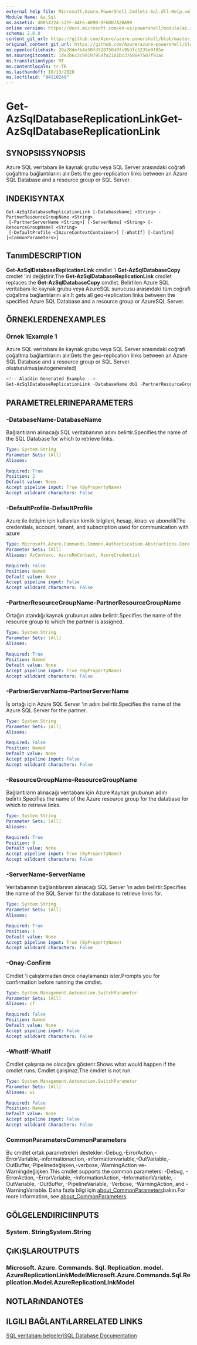 ```yaml
---
external help file: Microsoft.Azure.PowerShell.Cmdlets.Sql.dll-Help.xml
Module Name: Az.Sql
ms.assetid: 40054224-52FF-4AF6-A090-9F6D07A2BA99
online version: https://docs.microsoft.com/en-us/powershell/module/az.sql/get-azsqldatabasereplicationlink
schema: 2.0.0
content_git_url: https://github.com/Azure/azure-powershell/blob/master/src/Sql/Sql/help/Get-AzSqlDatabaseReplicationLink.md
original_content_git_url: https://github.com/Azure/azure-powershell/blob/master/src/Sql/Sql/help/Get-AzSqlDatabaseReplicationLink.md
ms.openlocfilehash: 20a28defb4a50fd728750d0fc953fc5235e0f95e
ms.sourcegitcommit: 1de2b6c3c99197958fa2101bc37680e7507f91ac
ms.translationtype: MT
ms.contentlocale: tr-TR
ms.lasthandoff: 10/13/2020
ms.locfileid: "94110249"
---
```

# <span data-ttu-id="71af7-101">Get-AzSqlDatabaseReplicationLink</span><span class="sxs-lookup"><span data-stu-id="71af7-101">Get-AzSqlDatabaseReplicationLink</span></span>

## <span data-ttu-id="71af7-102">SYNOPSIS</span><span class="sxs-lookup"><span data-stu-id="71af7-102">SYNOPSIS</span></span>
<span data-ttu-id="71af7-103">Azure SQL veritabanı ile kaynak grubu veya SQL Server arasındaki coğrafi çoğaltma bağlantılarını alır.</span><span class="sxs-lookup"><span data-stu-id="71af7-103">Gets the geo-replication links between an Azure SQL Database and a resource group or SQL Server.</span></span>

## <span data-ttu-id="71af7-104">INDEKI</span><span class="sxs-lookup"><span data-stu-id="71af7-104">SYNTAX</span></span>

```
Get-AzSqlDatabaseReplicationLink [-DatabaseName] <String> -PartnerResourceGroupName <String>
 [-PartnerServerName <String>] [-ServerName] <String> [-ResourceGroupName] <String>
 [-DefaultProfile <IAzureContextContainer>] [-WhatIf] [-Confirm] [<CommonParameters>]
```

## <span data-ttu-id="71af7-105">Tanım</span><span class="sxs-lookup"><span data-stu-id="71af7-105">DESCRIPTION</span></span>
<span data-ttu-id="71af7-106">**Get-AzSqlDatabaseReplicationLink** cmdlet 'i **Get-AzSqlDatabaseCopy** cmdlet 'ini değiştirir.</span><span class="sxs-lookup"><span data-stu-id="71af7-106">The **Get-AzSqlDatabaseReplicationLink** cmdlet replaces the **Get-AzSqlDatabaseCopy** cmdlet.</span></span>
<span data-ttu-id="71af7-107">Belirtilen Azure SQL veritabanı ile kaynak grubu veya AzureSQL sunucusu arasındaki tüm coğrafi çoğaltma bağlantılarını alır.</span><span class="sxs-lookup"><span data-stu-id="71af7-107">It gets all geo-replication links between the specified Azure SQL Database and a resource group or AzureSQL Server.</span></span>

## <span data-ttu-id="71af7-108">ÖRNEKLERDEN</span><span class="sxs-lookup"><span data-stu-id="71af7-108">EXAMPLES</span></span>

### <span data-ttu-id="71af7-109">Örnek 1</span><span class="sxs-lookup"><span data-stu-id="71af7-109">Example 1</span></span>

<span data-ttu-id="71af7-110">Azure SQL veritabanı ile kaynak grubu veya SQL Server arasındaki coğrafi çoğaltma bağlantılarını alır.</span><span class="sxs-lookup"><span data-stu-id="71af7-110">Gets the geo-replication links between an Azure SQL Database and a resource group or SQL Server.</span></span> <span data-ttu-id="71af7-111">oluşturulmuş</span><span class="sxs-lookup"><span data-stu-id="71af7-111">(autogenerated)</span></span>

```powershell
<!-- Aladdin Generated Example --> 
Get-AzSqlDatabaseReplicationLink -DatabaseName db1 -PartnerResourceGroupName rg2 -ResourceGroupName MyResourceGroup -ServerName s1
```

## <span data-ttu-id="71af7-112">PARAMETRELERINE</span><span class="sxs-lookup"><span data-stu-id="71af7-112">PARAMETERS</span></span>

### <span data-ttu-id="71af7-113">-DatabaseName</span><span class="sxs-lookup"><span data-stu-id="71af7-113">-DatabaseName</span></span>
<span data-ttu-id="71af7-114">Bağlantıların alınacağı SQL veritabanının adını belirtir.</span><span class="sxs-lookup"><span data-stu-id="71af7-114">Specifies the name of the SQL Database for which to retrieve links.</span></span>

```yaml
Type: System.String
Parameter Sets: (All)
Aliases:

Required: True
Position: 2
Default value: None
Accept pipeline input: True (ByPropertyName)
Accept wildcard characters: False
```

### <span data-ttu-id="71af7-115">-DefaultProfile</span><span class="sxs-lookup"><span data-stu-id="71af7-115">-DefaultProfile</span></span>
<span data-ttu-id="71af7-116">Azure ile iletişim için kullanılan kimlik bilgileri, hesap, kiracı ve abonelik</span><span class="sxs-lookup"><span data-stu-id="71af7-116">The credentials, account, tenant, and subscription used for communication with azure</span></span>

```yaml
Type: Microsoft.Azure.Commands.Common.Authentication.Abstractions.Core.IAzureContextContainer
Parameter Sets: (All)
Aliases: AzContext, AzureRmContext, AzureCredential

Required: False
Position: Named
Default value: None
Accept pipeline input: False
Accept wildcard characters: False
```

### <span data-ttu-id="71af7-117">-PartnerResourceGroupName</span><span class="sxs-lookup"><span data-stu-id="71af7-117">-PartnerResourceGroupName</span></span>
<span data-ttu-id="71af7-118">Ortağın atandığı kaynak grubunun adını belirtir.</span><span class="sxs-lookup"><span data-stu-id="71af7-118">Specifies the name of the resource group to which the partner is assigned.</span></span>

```yaml
Type: System.String
Parameter Sets: (All)
Aliases:

Required: True
Position: Named
Default value: None
Accept pipeline input: True (ByPropertyName)
Accept wildcard characters: False
```

### <span data-ttu-id="71af7-119">-PartnerServerName</span><span class="sxs-lookup"><span data-stu-id="71af7-119">-PartnerServerName</span></span>
<span data-ttu-id="71af7-120">İş ortağı için Azure SQL Server 'ın adını belirtir.</span><span class="sxs-lookup"><span data-stu-id="71af7-120">Specifies the name of the Azure SQL Server for the partner.</span></span>

```yaml
Type: System.String
Parameter Sets: (All)
Aliases:

Required: False
Position: Named
Default value: None
Accept pipeline input: False
Accept wildcard characters: False
```

### <span data-ttu-id="71af7-121">-ResourceGroupName</span><span class="sxs-lookup"><span data-stu-id="71af7-121">-ResourceGroupName</span></span>
<span data-ttu-id="71af7-122">Bağlantıların alınacağı veritabanı için Azure Kaynak grubunun adını belirtir.</span><span class="sxs-lookup"><span data-stu-id="71af7-122">Specifies the name of the Azure resource group for the database for which to retrieve links.</span></span>

```yaml
Type: System.String
Parameter Sets: (All)
Aliases:

Required: True
Position: 0
Default value: None
Accept pipeline input: True (ByPropertyName)
Accept wildcard characters: False
```

### <span data-ttu-id="71af7-123">-ServerName</span><span class="sxs-lookup"><span data-stu-id="71af7-123">-ServerName</span></span>
<span data-ttu-id="71af7-124">Veritabanının bağlantılarının alınacağı SQL Server 'ın adını belirtir.</span><span class="sxs-lookup"><span data-stu-id="71af7-124">Specifies the name of the SQL Server for the database to retrieve links for.</span></span>

```yaml
Type: System.String
Parameter Sets: (All)
Aliases:

Required: True
Position: 1
Default value: None
Accept pipeline input: True (ByPropertyName)
Accept wildcard characters: False
```

### <span data-ttu-id="71af7-125">-Onay</span><span class="sxs-lookup"><span data-stu-id="71af7-125">-Confirm</span></span>
<span data-ttu-id="71af7-126">Cmdlet 'i çalıştırmadan önce onaylamanızı ister.</span><span class="sxs-lookup"><span data-stu-id="71af7-126">Prompts you for confirmation before running the cmdlet.</span></span>

```yaml
Type: System.Management.Automation.SwitchParameter
Parameter Sets: (All)
Aliases: cf

Required: False
Position: Named
Default value: None
Accept pipeline input: False
Accept wildcard characters: False
```

### <span data-ttu-id="71af7-127">-WhatIf</span><span class="sxs-lookup"><span data-stu-id="71af7-127">-WhatIf</span></span>
<span data-ttu-id="71af7-128">Cmdlet çalışırsa ne olacağını gösterir.</span><span class="sxs-lookup"><span data-stu-id="71af7-128">Shows what would happen if the cmdlet runs.</span></span> <span data-ttu-id="71af7-129">Cmdlet çalışmaz.</span><span class="sxs-lookup"><span data-stu-id="71af7-129">The cmdlet is not run.</span></span>

```yaml
Type: System.Management.Automation.SwitchParameter
Parameter Sets: (All)
Aliases: wi

Required: False
Position: Named
Default value: None
Accept pipeline input: False
Accept wildcard characters: False
```

### <span data-ttu-id="71af7-130">CommonParameters</span><span class="sxs-lookup"><span data-stu-id="71af7-130">CommonParameters</span></span>
<span data-ttu-id="71af7-131">Bu cmdlet ortak parametreleri destekler:-Debug,-ErrorAction,-ErrorVariable,-ınformationaction,-ınformationvariable,-OutVariable,-OutBuffer,-Pipelinedeğişken,-verbose,-WarningAction ve-Warningdeğişken.</span><span class="sxs-lookup"><span data-stu-id="71af7-131">This cmdlet supports the common parameters: -Debug, -ErrorAction, -ErrorVariable, -InformationAction, -InformationVariable, -OutVariable, -OutBuffer, -PipelineVariable, -Verbose, -WarningAction, and -WarningVariable.</span></span> <span data-ttu-id="71af7-132">Daha fazla bilgi için [about_CommonParameters](http://go.microsoft.com/fwlink/?LinkID=113216)bakın.</span><span class="sxs-lookup"><span data-stu-id="71af7-132">For more information, see [about_CommonParameters](http://go.microsoft.com/fwlink/?LinkID=113216).</span></span>

## <span data-ttu-id="71af7-133">GÖLGELENDIRICI</span><span class="sxs-lookup"><span data-stu-id="71af7-133">INPUTS</span></span>

### <span data-ttu-id="71af7-134">System. String</span><span class="sxs-lookup"><span data-stu-id="71af7-134">System.String</span></span>

## <span data-ttu-id="71af7-135">ÇıKıŞLAR</span><span class="sxs-lookup"><span data-stu-id="71af7-135">OUTPUTS</span></span>

### <span data-ttu-id="71af7-136">Microsoft. Azure. Commands. Sql. Replication. model. AzureReplicationLinkModel</span><span class="sxs-lookup"><span data-stu-id="71af7-136">Microsoft.Azure.Commands.Sql.Replication.Model.AzureReplicationLinkModel</span></span>

## <span data-ttu-id="71af7-137">NOTLARıNDA</span><span class="sxs-lookup"><span data-stu-id="71af7-137">NOTES</span></span>

## <span data-ttu-id="71af7-138">ILGILI BAĞLANTıLAR</span><span class="sxs-lookup"><span data-stu-id="71af7-138">RELATED LINKS</span></span>

[<span data-ttu-id="71af7-139">SQL veritabanı belgeleri</span><span class="sxs-lookup"><span data-stu-id="71af7-139">SQL Database Documentation</span></span>](https://docs.microsoft.com/azure/sql-database/)
